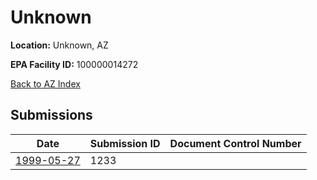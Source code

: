 # Unknown

**Location:** Unknown, AZ

**EPA Facility ID:** 100000014272

[Back to AZ Index](../../index.md)

## Submissions

| Date | Submission ID | Document Control Number |
|------|--------------|-------------------------|
| [1999-05-27](submissions/1233.md) | 1233 |  |
